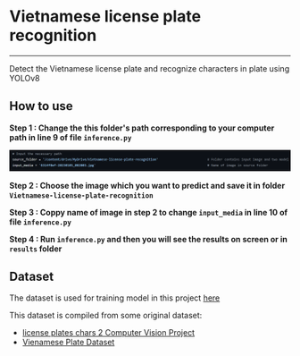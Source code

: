 # **Vietnamese license plate recognition**
---
 Detect the Vietnamese license plate and recognize characters in plate using YOLOv8
## How to use
**Step 1 : Change the this folder's path corresponding to your computer path in line 9 of file ```inference.py```** 

![](z4862050466900_4bf9c90db9e61c8bbf5add149774035a.jpg)

**Step 2 : Choose the image which you want to predict and save it in folder ```Vietnamese-license-plate-recognition```**

**Step 3 : Coppy name of image in step 2 to change ```input_media``` in line 10 of file ```inference.py```** 

**Step 4 : Run ```inference.py``` and then you will see the results on screen or in ```results``` folder**
## Dataset
The dataset is used for training model in this project
[here](https://drive.google.com/file/d/1xOWRkpCgPEPAx1Tdc-tk39pgZixb7_ar/view?usp=drive_link)

This dataset is compiled from some original dataset:
- [license plates chars 2 Computer Vision Project](https://universe.roboflow.com/jakub-skibiski/license-plates-chars-2)
- [Vienamese Plate Dataset](https://github.com/winter2897/Real-time-Auto-License-Plate-Recognition-with-Jetson-Nano/blob/main/doc/dataset.md)
